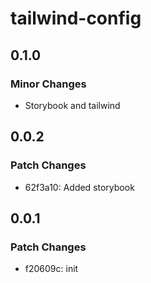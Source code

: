 # tailwind-config

## 0.1.0

### Minor Changes

- Storybook and tailwind

## 0.0.2

### Patch Changes

- 62f3a10: Added storybook

## 0.0.1

### Patch Changes

- f20609c: init
